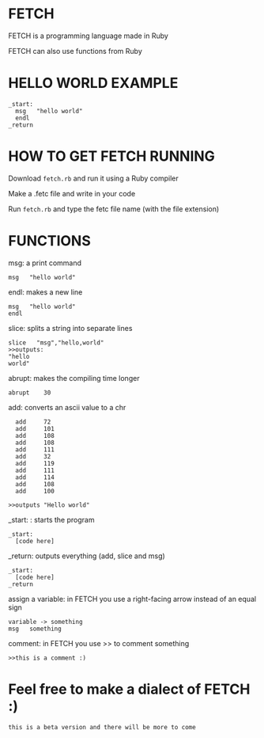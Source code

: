 # FETCH
FETCH is a programming language made in Ruby

FETCH can also use functions from Ruby

# HELLO WORLD EXAMPLE
```
_start:
  msg   "hello world"
  endl
_return
```

# HOW TO GET FETCH RUNNING
Download ```fetch.rb``` and run it using a Ruby compiler 

Make a .fetc file and write in your code 

Run ```fetch.rb``` and type the fetc file name (with the file extension) 

# FUNCTIONS


msg: a print command
```
msg   "hello world"

```

endl: makes a new line

```
msg   "hello world"
endl
```
slice: splits a string into separate lines

```
slice   "msg","hello,world"
>>outputs:
"hello
world"
```

abrupt: makes the compiling time longer 
```
abrupt    30
```
add: converts an ascii value to a chr
```
  add     72
  add     101
  add     108
  add     108
  add     111
  add     32
  add     119 
  add     111
  add     114
  add     108
  add     100 

>>outputs "Hello world"
```
_start: : starts the program
```
_start:
  [code here]
```
_return: outputs everything (add, slice and msg)
```
_start:
  [code here]
_return
```
assign a variable: in FETCH you use a right-facing arrow instead of an equal sign
```
variable -> something
msg   something
```
comment: in FETCH you use >> to comment something
 ```
 >>this is a comment :)
 
 ```
 
 
 
 
 
 
 
 
 
 
 
 # Feel free to make a dialect of FETCH :)
 `this is a beta version and there will be more to come`
